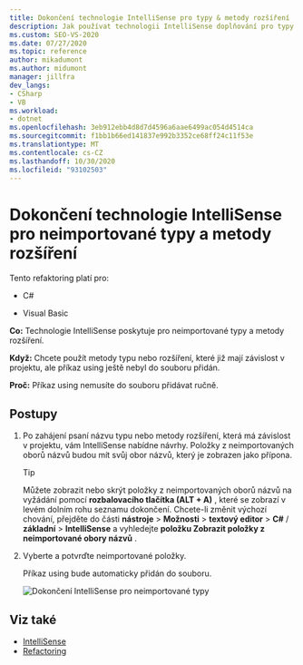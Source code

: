 ```yaml
---
title: Dokončení technologie IntelliSense pro typy & metody rozšíření
description: Jak používat technologii IntelliSense doplňování pro typy a metody rozšíření, které ještě nebyly importovány s `using` direktivou.
ms.custom: SEO-VS-2020
ms.date: 07/27/2020
ms.topic: reference
author: mikadumont
ms.author: midumont
manager: jillfra
dev_langs:
- CSharp
- VB
ms.workload:
- dotnet
ms.openlocfilehash: 3eb912ebb4d8d7d4596a6aae6499ac054d4514ca
ms.sourcegitcommit: f1bb1b66ed141837e992b3352ce68ff24c11f53e
ms.translationtype: MT
ms.contentlocale: cs-CZ
ms.lasthandoff: 10/30/2020
ms.locfileid: "93102503"
---
```

# <a name="intellisense-completion-for-unimported-types-and-extension-methods"></a>Dokončení technologie IntelliSense pro neimportované typy a metody rozšíření

Tento refaktoring platí pro:

- C#

- Visual Basic

**Co:** Technologie IntelliSense poskytuje pro neimportované typy a metody rozšíření.

**Když:** Chcete použít metody typu nebo rozšíření, které již mají závislost v projektu, ale příkaz using ještě nebyl do souboru přidán.

**Proč:** Příkaz using nemusíte do souboru přidávat ručně.

## <a name="how-to"></a>Postupy

1. Po zahájení psaní názvu typu nebo metody rozšíření, která má závislost v projektu, vám IntelliSense nabídne návrhy. Položky z neimportovaných oborů názvů budou mít svůj obor názvů, který je zobrazen jako přípona.

   > [!TIP]
   > Můžete zobrazit nebo skrýt položky z neimportovaných oborů názvů na vyžádání pomocí **rozbalovacího tlačítka (ALT + A)** , které se zobrazí v levém dolním rohu seznamu dokončení. Chcete-li změnit výchozí chování, přejděte do části **nástroje**  >  **Možnosti**  >  **textový editor**  >  **C#**  /  **základní**  >  **IntelliSense** a vyhledejte **položku Zobrazit položky z neimportované obory názvů** .

2. Vyberte a potvrďte neimportované položky.

   Příkaz using bude automaticky přidán do souboru.

   ![Dokončení IntelliSense pro neimportované typy](media/intellisense-completion-unimported-types.png)

## <a name="see-also"></a>Viz také

- [IntelliSense](../using-intellisense.md)
- [Refactoring](../refactoring-in-visual-studio.md)
